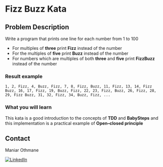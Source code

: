 # **Fizz Buzz Kata**




## Problem Description 


Write a program that prints one line for each number from 1 to 100
* For multiples of **three** print **Fizz** instead of the number
* For the multiples of **five** print **Buzz** instead of the number
* For numbers which are multiples of both **three** and **five** print **FizzBuzz** instead of the number


### Result example

```
1, 2, Fizz, 4, Buzz, Fizz, 7, 8, Fizz, Buzz, 11, Fizz, 13, 14, Fizz Buzz, 16, 17, Fizz, 19, Buzz, Fizz, 22, 23, Fizz, Buzz, 26, Fizz, 28, 29, Fizz Buzz, 31, 32, Fizz, 34, Buzz, Fizz, ...

```


### What you  will learn

This kata is a good introduction to the concepts of **TDD** and **BabySteps** and this implementation is  a practical example of **Open–closed principle**



<!-- CONTACT -->
## Contact

Maniar Othmane

[![LinkedIn][linkedin-shield]][linkedin-url]


<!-- MARKDOWN LINKS & IMAGES -->
<!-- https://www.markdownguide.org/basic-syntax/#reference-style-links -->
[linkedin-shield]: https://img.shields.io/badge/-LinkedIn-black.svg?style=for-the-badge&logo=linkedin&colorB=555
[linkedin-url]: https://linkedin.com/in/othmane-maniar-2364b518/
